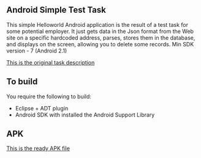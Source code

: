 ## Android Simple Test Task

This simple Helloworld Android application is the result of a test task for some potential employer. 
It just gets data in the Json format from the Web site on a specific hardcoded address, parses, stores them in the database, and displays on the screen, allowing you to delete some records.
Min SDK version - 7 (Android 2.1)

[This is the original task description][1]


## To build

You require the following to build:

* Eclipse + ADT plugin
* Android SDK with installed the Android Support Library



## APK
 
[This is the ready APK file][2]



[1]: TaskDescription.md

[2]: APK
